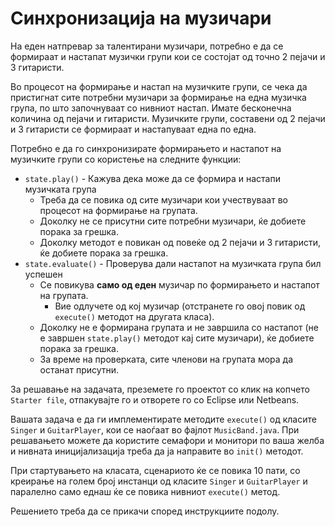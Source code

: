 Синхронизација на музичари
======

На еден натпревар за талентирани музичари, потребно е да се формираат и настапат музички групи кои се состојат од точно 2 пејачи и 3 гитаристи.

Во процесот на формирање и настап на музичките групи, се чека да пристигнат сите потребни музичари за формирање на една музичка група, по што започнуваат со нивниот настап. Имате бесконечна количина од пејачи и гитаристи. Музичките групи, составени од 2 пејачи и 3 гитаристи се формираат и настапуваат една по една.

Потребно е да го синхронизирате формирањето и настапот на музичките групи со користење на следните функции:

 - `state.play()` - Кажува дека може да се формира и настапи музичката група
    - Треба да се повика од сите музичари кои учествуваат во процесот на формирање на групата. 
    - Доколку не се присутни сите потребни музичари, ќе добиете порака за грешка.
    - Доколку методот е повикан од повеќе од 2 пејачи и 3 гитаристи, ќе добиете порака за грешка. 
 - `state.evaluate()` - Проверува дали настапот на музичката група бил успешен
    - Се повикува **само од еден** музичар по формирањето и настапот на групата.
       - Вие одлучете од кој музичар (отстранете го овој повик од `execute()` методот на другата класа). 
    - Доколку не е формирана групата и не завршила со настапот (не е завршен `state.play()` методот кај сите музичари), ќе добиете порака за грешка.
    - За време на проверката, сите членови на групата мора да останат присутни.
    
За решавање на задачата, преземете го проектот со клик на копчето `Starter file`, отпакувајте го и отворете го со Eclipse или Netbeans.  

Вашата задача е да ги имплементирате методите `execute()` од класите `Singer` и `GuitarPlayer`, кои се наоѓаат во фајлот `MusicBand.java`. При решавањето можете да користите семафори и монитори по ваша желба и нивната иницијализација треба да ја направите во `init()` методот.

При стартувањето на класата, сценариото ќе се повика 10 пати, со креирање на голем број инстанци од класите `Singer` и `GuitarPlayer` и паралелно само еднаш ќе се повика нивниот `execute()` метод. 

Решението треба да се прикачи според инструкциите подолу.
